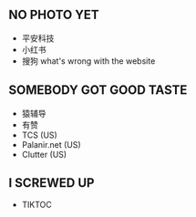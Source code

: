 ## NO PHOTO YET
* 平安科技
* 小红书
* 搜狗 what's wrong with the website

## SOMEBODY GOT GOOD TASTE
* 猿辅导
* 有赞
* TCS (US)
* Palanir.net (US)
* Clutter (US)

## I SCREWED UP
* TIKTOC

